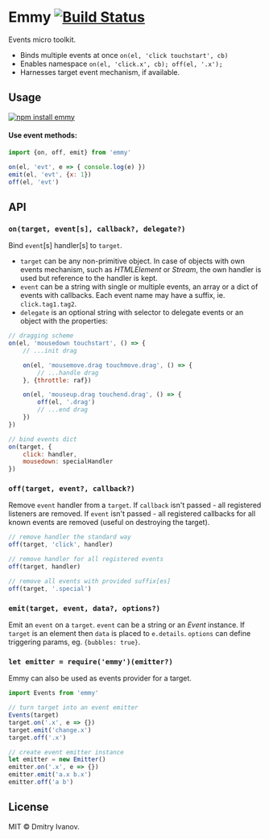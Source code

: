 # Emmy [![Build Status](https://travis-ci.org/dy/emmy.svg?branch=master)](https://travis-ci.org/dy/emmy)

Events micro toolkit.

* Binds multiple events at once `on(el, 'click touchstart', cb)`
* Enables namespace `on(el, 'click.x', cb); off(el, '.x');`
* Harnesses target event mechanism, if available.

## Usage

[![npm install emmy](https://nodei.co/npm/emmy.png?mini=true)](https://npmjs.org/package/emmy)

#### Use event methods:

```js
import {on, off, emit} from 'emmy'

on(el, 'evt', e => { console.log(e) })
emit(el, 'evt', {x: 1})
off(el, 'evt')
```

## API

### `on(target, event[s], callback?, delegate?)`

Bind `event`[s] handler[s] to `target`.

* `target` can be any non-primitive object. In case of objects with own events mechanism, such as _HTMLElement_ or _Stream_, the own handler is used but reference to the handler is kept.
* `event` can be a string with single or multiple events, an array or a dict of events with callbacks. Each event name may have a suffix, ie. `click.tag1.tag2`.
* `delegate` is an optional string with selector to delegate events or an object with the properties:

```js
// dragging scheme
on(el, 'mousedown touchstart', () => {
	// ...init drag

	on(el, 'mousemove.drag touchmove.drag', () => {
		// ...handle drag
	}, {throttle: raf})

	on(el, 'mouseup.drag touchend.drag', () => {
		off(el, '.drag')
		// ...end drag
	})
})

// bind events dict
on(target, {
	click: handler,
	mousedown: specialHandler
})
```

### `off(target, event?, callback?)`

Remove `event` handler from a `target`. If `callback` isn't passed - all registered listeners are removed. If `event` isn't passed - all registered callbacks for all known events are removed (useful on destroying the target).

```js
// remove handler the standard way
off(target, 'click', handler)

// remove handler for all registered events
off(target, handler)

// remove all events with provided suffix[es]
off(target, '.special')
```

### `emit(target, event, data?, options?)`

Emit an `event` on a `target`. `event` can be a string or an _Event_ instance. If `target` is an element then `data` is placed to `e.details`. `options` can define triggering params, eg. `{bubbles: true}`.

### `let emitter = require('emmy')(emitter?)`

Emmy can also be used as events provider for a target.

```js
import Events from 'emmy'

// turn target into an event emitter
Events(target)
target.on('.x', e => {})
target.emit('change.x')
target.off('.x')

// create event emitter instance
let emitter = new Emitter()
emitter.on('.x', e => {})
emitter.emit('a.x b.x')
emitter.off('a b')
```


## License

MIT © Dmitry Ivanov.
